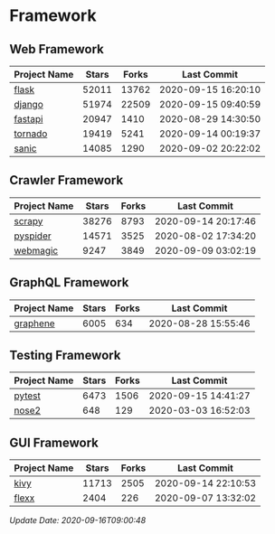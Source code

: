 # Framework

## Web Framework

| Project Name | Stars | Forks | Last Commit |
| ------------ | ----- | ----- | ----------- |
| [flask](https://github.com/pallets/flask) | 52011 | 13762 | 2020-09-15 16:20:10 |
| [django](https://github.com/django/django) | 51974 | 22509 | 2020-09-15 09:40:59 |
| [fastapi](https://github.com/tiangolo/fastapi) | 20947 | 1410 | 2020-08-29 14:30:50 |
| [tornado](https://github.com/tornadoweb/tornado) | 19419 | 5241 | 2020-09-14 00:19:37 |
| [sanic](https://github.com/huge-success/sanic) | 14085 | 1290 | 2020-09-02 20:22:02 |

## Crawler Framework

| Project Name | Stars | Forks | Last Commit |
| ------------ | ----- | ----- | ----------- |
| [scrapy](https://github.com/scrapy/scrapy) | 38276 | 8793 | 2020-09-14 20:17:46 |
| [pyspider](https://github.com/binux/pyspider) | 14571 | 3525 | 2020-08-02 17:34:20 |
| [webmagic](https://github.com/code4craft/webmagic) | 9247 | 3849 | 2020-09-09 03:02:19 |

## GraphQL Framework

| Project Name | Stars | Forks | Last Commit |
| ------------ | ----- | ----- | ----------- |
| [graphene](https://github.com/graphql-python/graphene) | 6005 | 634 | 2020-08-28 15:55:46 |

## Testing Framework

| Project Name | Stars | Forks | Last Commit |
| ------------ | ----- | ----- | ----------- |
| [pytest](https://github.com/pytest-dev/pytest) | 6473 | 1506 | 2020-09-15 14:41:27 |
| [nose2](https://github.com/nose-devs/nose2) | 648 | 129 | 2020-03-03 16:52:03 |

## GUI Framework

| Project Name | Stars | Forks | Last Commit |
| ------------ | ----- | ----- | ----------- |
| [kivy](https://github.com/kivy/kivy) | 11713 | 2505 | 2020-09-14 22:10:53 |
| [flexx](https://github.com/flexxui/flexx) | 2404 | 226 | 2020-09-07 13:32:02 |

*Update Date: 2020-09-16T09:00:48*
